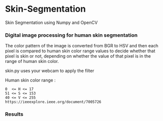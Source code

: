 # Skin-Segmentation
Skin Segmentation using Numpy and OpenCV 


### Digital image processing for human skin segmentation
The color pattern of the image is converted from BGR to HSV and then each pixel is compared to human skin color range values to decide whether that pixel is skin or not, depending on whether the value of that pixel is in the range of human skin color. 

skin.py uses your webcam to apply the filter


Human skin color range  :
  
    0  <= H <= 17
    51 <= S <= 153 
    40 <= V <= 255 
    https://ieeexplore.ieee.org/document/7005726
        
        
       
### Results
